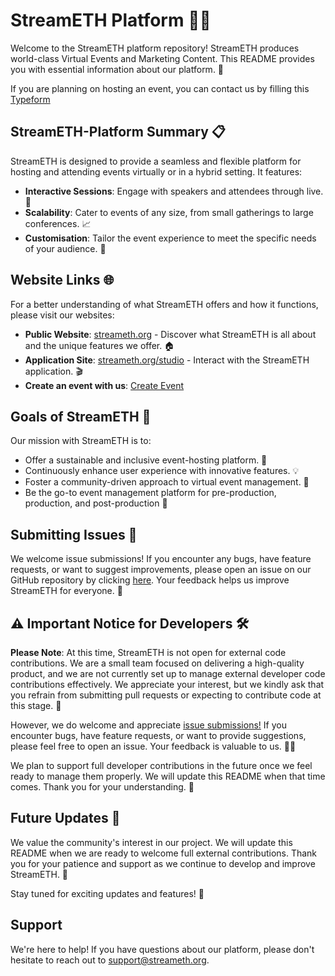 # StreamETH Platform 🎥🌐

Welcome to the StreamETH platform repository! StreamETH produces world-class Virtual Events and Marketing Content. This README provides you with essential information about our platform. 🚀

If you are planning on hosting an event, you can contact us by filling this [Typeform](https://xg2nwufp1ju.typeform.com/to/UHZwa5M3?typeform-source=info.streameth.org)

## StreamETH-Platform Summary 📋

StreamETH is designed to provide a seamless and flexible platform for hosting and attending events virtually or in a hybrid setting. It features:

- **Interactive Sessions**: Engage with speakers and attendees through live. 💬
- **Scalability**: Cater to events of any size, from small gatherings to large conferences. 📈
- **Customisation**: Tailor the event experience to meet the specific needs of your audience. 🎨

## Website Links 🌐

For a better understanding of what StreamETH offers and how it functions, please visit our websites:

- **Public Website**: [streameth.org](https://streameth.org) - Discover what StreamETH is all about and the unique features we offer. 🏠
- **Application Site**: [streameth.org/studio](https://streameth.org/studio) - Interact with the StreamETH application. 🎬
- **Create an event with us**: [Create Event](https://xg2nwufp1ju.typeform.com/to/UHZwa5M3?typeform-source=info.streameth.org)

<!-- ## Documentation Resources 📚 -->
<!---->
<!-- You can find detailed documentation on StreamETH's features and architecture here: -->
<!---->
<!-- - **[Documentation Link](#)**: Dive deep into the technical details and operational aspects of StreamETH. 📖 -->


## Goals of StreamETH 🎯

Our mission with StreamETH is to:

- Offer a sustainable and inclusive event-hosting platform. 🌱
- Continuously enhance user experience with innovative features. 💡
- Foster a community-driven approach to virtual event management. 🤝
- Be the go-to event management platform for pre-production, production, and post-production 🎯

## Submitting Issues 🐛

We welcome issue submissions! If you encounter any bugs, have feature requests, or want to suggest improvements, please open an issue on our GitHub repository by clicking [here](https://github.com/streamethorg/streameth-platform/issues). Your feedback helps us improve StreamETH for everyone. 📝

## ⚠️ Important Notice for Developers 🛠️

**Please Note**: At this time, StreamETH is not open for external code contributions. We are a small team focused on delivering a high-quality product, and we are not currently set up to manage external developer code contributions effectively. We appreciate your interest, but we kindly ask that you refrain from submitting pull requests or expecting to contribute code at this stage. 🙏

However, we do welcome and appreciate [issue submissions!](https://github.com/streamethorg/streameth-platform/issues) If you encounter bugs, have feature requests, or want to provide suggestions, please feel free to open an issue. Your feedback is valuable to us. 🐛💡

We plan to support full developer contributions in the future once we feel ready to manage them properly. We will update this README when that time comes. Thank you for your understanding. 🌟

## Future Updates 🔮

We value the community's interest in our project. We will update this README when we are ready to welcome full external contributions. Thank you for your patience and support as we continue to develop and improve StreamETH. 🙌

Stay tuned for exciting updates and features! 🎉

## Support

We're here to help! If you have questions about our platform, please don't hesitate to reach out to support@streameth.org.
